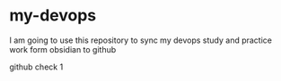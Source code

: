 # my-devops
I am going to use this repository to sync my devops study and practice work form obsidian to github 


github check 1